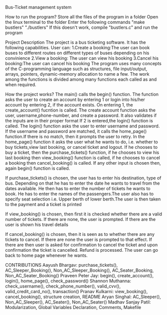 Bus-Ticket management system

How to run the program?
Store all the files of the program in a folder
Open the linux terminal to the folder
Enter the following commands
"make bustlers"
"./bustlers"
If this doesn't work, compile "bustlers.c" and run the program

Project Description
The project is a bus ticketing software. It has the following capabilities.
User can:
1.Create a booking:The user can book buses to different routes on different types of buses depending on his convinience
2.View a booking: The user can view his booking
3.Cancel his booking:The user can cancel his booking
The program uses many concepts of the C-programming language such as structures, file input/output, arrays, pointers, dynamic-memory allocation
to name a few.
The work among the functions is divided among many functions each called as and when required.

How the project works?
The main() calls the begin() function. The function asks the user to create
an account by entering 1 or login into his/her account by entering 2, if
the account exists. On entering 1, the create_account() fucntion is called.
The create account function asks the user, username,phone-number, and
create a password. It also validates if the inputs are in their proper format
If 2 is entered,the login() function is called. The login() function asks the
user to enter username and password. If the username and password are 
matched, it calls the home_page() function.If there is no match, then it
prompts the user to retry. In the home_page() function it asks the user
what he wants to do, i.e. whether to buy tickets,view last booking, or cancel
ticket and logout. If he chooses to buy a ticket, then the purchase_tickets()
function, if he chooses to view his last booking then view_booking() function
is called, if he chooses to cancel a booking then cancel_booking() is called.
If any other input is chosen then, again begin() function is called.

If purchase_tickets() is chosen, the user has to enter his destination, type
of bus. Depending on that he has to enter the date he wants to travel from
the dates available. He then has to enter the number of tickets he wants to book.
He has to enter the names of the passengers.The user also has to specify seat selection i.e. Upper
berth of lower berth.The user is then taken to the payment and a ticket is printed

If view_booking() is chosen, then first it is checked whether there are a valid
number of tickets. If there are none, the user is prompted. If there are 
the user is shown his travel details

If cancel_booking() is chosen, then it is seen as to whether there are any tickets
to cancel. If there are none the user is prompted to that effect. If there are 
then user is asked for confirmation to cancel the ticket and upon confirmation
the ticket is cancelled. Refund is processed. The user can go back to home page
whenever he wants.

CONTRIBUTIONS
Aayush Bhargav: purchase_tickets(), AC_Sleeper_Booking(), Non_AC_Sleeper_Booking(), AC_Seater_Booking, Non_AC_Seater_Booking()
Praveen Peter Jay: begin(), create_account(), login(), home_page(), check_password()
Shannon Muthanna: check_username(), check_phone_number(), valid_cvv(), valid_credit_card_no(), transaction()
Pranav Kulkarni: view_booking(), cancel_booking(), structure creation, README
Aryan Singhal: AC_Sleeper(), Non_AC_Sleeper(), AC_Seater(), Non_AC_Seater()
Madhav Sanjay Patil: Modularization, Global Variables Declaration, Comments, Makefile
